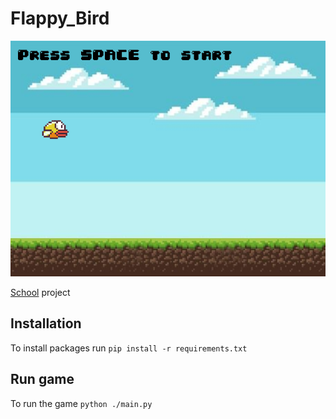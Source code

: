 # Flappy_Bird
![Game screenshot](./docs/game.png)

[School](https://newtech.edu.pl/krakow/) project 

## Installation
To install packages run `pip install -r requirements.txt`

## Run game
To run the game `python ./main.py`